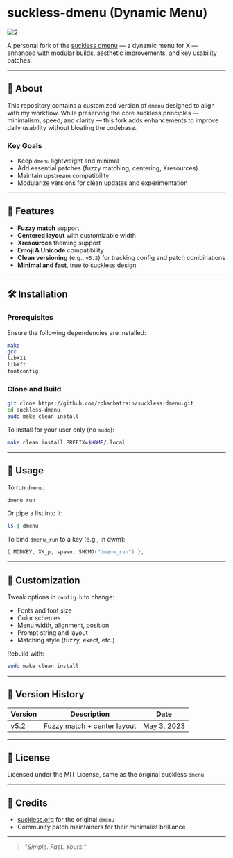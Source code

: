 # suckless-dmenu (Dynamic Menu)

![2](https://github.com/user-attachments/assets/a09bb93c-0aab-43e2-9386-eaca37f62c5d)

A personal fork of the [suckless dmenu](https://tools.suckless.org/dmenu/) — a dynamic menu for X — enhanced with modular builds, aesthetic improvements, and key usability patches.

---

## 🧩 About

This repository contains a customized version of `dmenu` designed to align with my workflow. While preserving the core suckless principles — minimalism, speed, and clarity — this fork adds enhancements to improve daily usability without bloating the codebase.

### Key Goals

- Keep `dmenu` lightweight and minimal  
- Add essential patches (fuzzy matching, centering, Xresources)  
- Maintain upstream compatibility  
- Modularize versions for clean updates and experimentation

---

## 🚀 Features

- **Fuzzy match** support  
- **Centered layout** with customizable width  
- **Xresources** theming support  
- **Emoji & Unicode** compatibility  
- **Clean versioning** (e.g., `v5.2`) for tracking config and patch combinations  
- **Minimal and fast**, true to suckless design  

---

## 🛠️ Installation

### Prerequisites

Ensure the following dependencies are installed:

```bash
make
gcc
libX11
libXft
fontconfig
```

### Clone and Build

```bash
git clone https://github.com/rohanbatrain/suckless-dmenu.git
cd suckless-dmenu
sudo make clean install
```

To install for your user only (no `sudo`):

```bash
make clean install PREFIX=$HOME/.local
```

---

## 🧪 Usage

To run `dmenu`:

```bash
dmenu_run
```

Or pipe a list into it:

```bash
ls | dmenu
```

To bind `dmenu_run` to a key (e.g., in dwm):

```c
{ MODKEY, XK_p, spawn, SHCMD("dmenu_run") },
```

---

## 🧬 Customization

Tweak options in `config.h` to change:

- Fonts and font size  
- Color schemes  
- Menu width, alignment, position  
- Prompt string and layout  
- Matching style (fuzzy, exact, etc.)

Rebuild with:

```bash
sudo make clean install
```

---

## 🧾 Version History

| Version | Description                 | Date        |
|---------|-----------------------------|-------------|
| v5.2    | Fuzzy match + center layout | May 3, 2023 |

---

## 📜 License

Licensed under the MIT License, same as the original suckless `dmenu`.

---

## 🤝 Credits

- [suckless.org](https://suckless.org) for the original `dmenu`
- Community patch maintainers for their minimalist brilliance

---

> _"Simple. Fast. Yours."_


 
